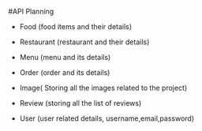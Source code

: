 #API Planning 

- Food (food items and their details)

- Restaurant (restaurant and their details)

- Menu (menu and its details)

- Order (order and its details)

- Image( Storing all the images related to the project)

- Review (storing all the list of reviews)

- User (user related details, username,email,password)